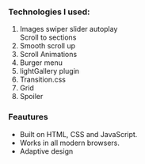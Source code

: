 <h3>Technologies I used:</h3>

<ol>
  <li>Images swiper slider autoplay</li
  <li>Scroll to sections</li>
  <li>Smooth scroll up</li>
  <li>Scroll Animations</li>
  <li>Burger menu</li>
  <li>lightGallery plugin</li>
  <li>Transition.css</li>
  <li>Grid</li>
  <li>Spoiler</li>
</ol>

<h3>Feautures</h3>

<ul>
<li>Built on HTML, CSS and JavaScript.</li>
<li>Works in all modern browsers.</li>
<li>Adaptive design</li>
</ul>
